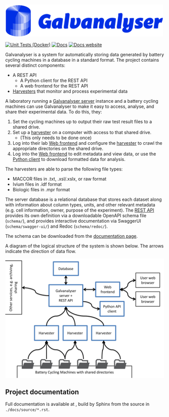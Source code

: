 <img src="docs/source/img/Galvanalyser-logo-sm.png" width="500" />

[![Unit Tests (Docker)](https://github.com/Battery-Intelligence-Lab/galvanalyser/actions/workflows/unit-test.yml/badge.svg?branch=main)](https://github.com/Battery-Intelligence-Lab/galvanalyser/actions/workflows/unit-test.yml)
[![Docs](https://github.com/Battery-Intelligence-Lab/galvanalyser/actions/workflows/side-effects.yml/badge.svg?branch=main)](https://github.com/Battery-Intelligence-Lab/galvanalyser/actions/workflows/side-effects.yml)
<a href="https://Battery-Intelligence-Lab.github.io/galvanalyser/" target="_blank">
    [![Docs website](https://github.com/Battery-Intelligence-Lab/galvanalyser/actions/workflows/pages/pages-build-deployment/badge.svg?branch=gh-pages)](https://github.com/Battery-Intelligence-Lab/galvanalyser/actions/workflows/pages/pages-build-deployment)
</a>

Galvanalyser is a system for automatically storing data generated by battery cycling 
machines in a database in a standard format.
The project contains several distinct components:

- A REST API 
  - A Python client for the REST API
  - A web frontend for the REST API
- [Harvesters](https://Battery-Intelligence-Lab.github.io/galvanalyser/UserGuide.html#harvesters) that monitor and process experimental data

A laboratory running a [Galvanalyser server](https://Battery-Intelligence-Lab.github.io/galvanalyser/UserGuide.html#galvanalyser-server) instance and a battery 
cycling machines can use Galvanalyser to make it easy to access, analyse, and 
share their experimental data. 
To do this, they:
1. Set the cycling machines up to output their raw test result files to a shared drive. 
2. Set up a [harvester](https://Battery-Intelligence-Lab.github.io/galvanalyser/UserGuide.html#harvesters) on a computer with access to that shared drive.
    - (This only needs to be done once)
3. Log into their lab [Web frontend](https://Battery-Intelligence-Lab.github.io/galvanalyser/UserGuide.html#web-frontend) and configure the
    [harvester](https://Battery-Intelligence-Lab.github.io/galvanalyser/UserGuide.html#harvesters) to crawl the appropriate directories on the shared drive.
4. Log into the [Web frontend](https://Battery-Intelligence-Lab.github.io/galvanalyser/UserGuide.html#web-frontend) to edit metadata and view data,
    or use the [Python client](https://Battery-Intelligence-Lab.github.io/galvanalyser/UserGuide.html#python-client) to download formatted data for analysis.

The harvesters are able to parse the following file types:

- MACCOR files in .txt, .xsl/.xslx, or raw format
- Ivium files in .idf format
- Biologic files in .mpr format

The server database is a relational database that stores each dataset along with information 
about column types, units, and other relevant metadata (e.g. cell information, owner, purpose 
of the experiment).
The [REST API](https://Battery-Intelligence-Lab.github.io/galvanalyser/UserGuide.html#rest-api) provides its own definition via a downloadable OpenAPI schema file 
(`schema/`), and provides interactive documentation via SwaggerUI (`schema/swagger-ui/`) and
Redoc (`schema/redoc/`).

The schema can be downloaded from the [documentation page](https://Battery-Intelligence-Lab.github.io/galvanalyser/UserGuide.html#api-spec).

A diagram of the logical structure of the system is shown below. The arrows indicate the 
direction of data flow.

<img src="docs/source/img/GalvanalyserStructure.PNG" alt="Data flows from battery cycling machines to Galvanalyser Harvesters, then to the Galvanalyser server and REST API. Metadata can be updated and data read using the web client, and data can be downloaded by the Python client." width="600" />


## Project documentation

Full documentation is available at [](https://Battery-Intelligence-Lab.github.io/galvanalyser/),
build by Sphinx from the source in `./docs/source/*.rst`.
